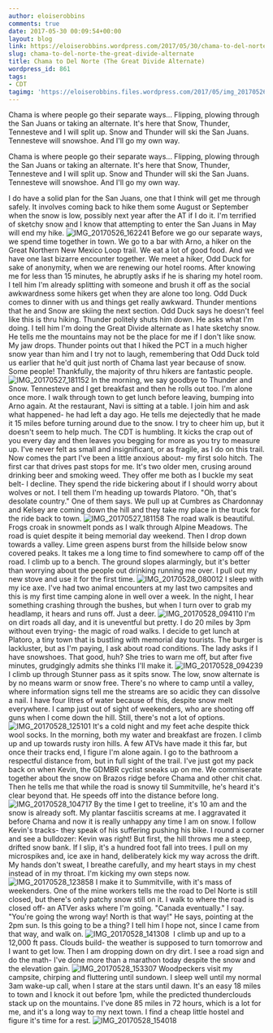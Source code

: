 ```yaml
---
author: eloiserobbins
comments: true
date: 2017-05-30 00:09:54+00:00
layout: blog
link: https://eloiserobbins.wordpress.com/2017/05/30/chama-to-del-norte-the-great-divide-alternate/
slug: chama-to-del-norte-the-great-divide-alternate
title: Chama to Del Norte (The Great Divide Alternate)
wordpress_id: 861
tags:
- CDT
tagimg: 'https://eloiserobbins.files.wordpress.com/2017/05/img_20170526_162241.jpg'
---
```


Chama is where people go their separate ways... Flipping, plowing through the San Juans or taking an alternate. It's here that Snow, Thunder, Tennesteve and I will split up. Snow and Thunder will ski the San Juans. Tennesteve will snowshoe. And I'll go my own way.


Chama is where people go their separate ways... Flipping, plowing through the San Juans or taking an alternate. It's here that Snow, Thunder, Tennesteve and I will split up. Snow and Thunder will ski the San Juans. Tennesteve will snowshoe. And I'll go my own way.

I do have a solid plan for the San Juans, one that I think will get me through safely. It involves coming back to hike them some August or September when the snow is low, possibly next year after the AT if I do it. I'm terrified of sketchy snow and I know that attempting to enter the San Juans in May will end my hike.
![IMG_20170526_162241](https://eloiserobbins.files.wordpress.com/2017/05/img_20170526_162241.jpg)
Before we go our separate ways, we spend time together in town. We go to a bar with Arno, a hiker on the Great Northern New Mexico Loop trail. We eat a lot of good food. And we have one last bizarre encounter together.
We meet a hiker, Odd Duck for sake of anonymity, when we are renewing our hotel rooms. After knowing me for less than 15 minutes, he abruptly asks if he is sharing my hotel room. I tell him I'm already splitting with someone and brush it off as the social awkwardness some hikers get when they are alone too long.
Odd Duck comes to dinner with us and things get really awkward. Thunder mentions that he and Snow are skiing the next section. Odd Duck says he doesn't feel like this is thru hiking. Thunder politely shuts him down. He asks what I'm doing. I tell him I'm doing the Great Divide alternate as I hate sketchy snow. He tells me the mountains may not be the place for me if I don't like snow. My jaw drops. Thunder points out that I hiked the PCT in a much higher snow year than him and I try not to laugh, remembering that Odd Duck told us earlier that he'd quit just north of Chama last year because of snow. Some people! Thankfully, the majority of thru hikers are fantastic people.
![IMG_20170527_181152](https://eloiserobbins.files.wordpress.com/2017/05/img_20170527_181152.jpg)
In the morning, we say goodbye to Thunder and Snow. Tennesteve and I get breakfast and then he rolls out too. I'm alone once more. I walk through town to get lunch before leaving, bumping into Arno again. At the restaurant, Navi is sitting at a table. I join him and ask what happened- he had left a day ago. He tells me dejectedly that he made it 15 miles before turning around due to the snow. I try to cheer him up, but it doesn't seem to help much. The CDT is humbling. It kicks the crap out of you every day and then leaves you begging for more as you try to measure up. I've never felt as small and insignificant, or as fragile, as I do on this trail.
Now comes the part I've been a little anxious about- my first solo hitch. The first car that drives past stops for me. It's two older men, crusing around drinking beer and smoking weed. They offer me both as I buckle my seat belt- I decline. They spend the ride bickering about if I should worry about wolves or not. I tell them I'm heading up towards Platoro. "Oh, that's desolate country." One of them says. We pull up at Cumbres as Chardonnay and Kelsey are coming down the hill and they take my place in the truck for the ride back to town.
![IMG_20170527_181158](https://eloiserobbins.files.wordpress.com/2017/05/img_20170527_181158.jpg)
The road walk is beautiful. Frogs croak in snowmelt ponds as I walk through Alpine Meadows. The road is quiet despite it being memorial day weekend. Then I drop down towards a valley. Lime green aspens burst from the hillside below snow covered peaks.
It takes me a long time to find somewhere to camp off of the road. I climb up to a bench. The ground slopes alarmingly, but it's better than worrying about the people out drinking running me over. I pull out my new stove and use it for the first time.
![IMG_20170528_080012](https://eloiserobbins.files.wordpress.com/2017/05/img_20170528_080012.jpg)
I sleep with my ice axe. I've had two animal encounters at my last two campsites and this is my first time camping alone in well over a week. In the night, I hear something crashing through the bushes, but when I turn over to grab my headlamp, it hears and runs off. Just a deer.
![IMG_20170528_094110](https://eloiserobbins.files.wordpress.com/2017/05/img_20170528_094110.jpg)
I'm on dirt roads all day, and it is uneventful but pretty. I do 20 miles by 3pm without even trying- the magic of road walks. I decide to get lunch at Platoro, a tiny town that is bustling with memorial day tourists. The burger is lackluster, but as I'm paying, I ask about road conditions. The lady asks if I have snowshoes. That good, huh? She tries to warn me off, but after five minutes, grudgingly admits she thinks I'll make it.
![IMG_20170528_094239](https://eloiserobbins.files.wordpress.com/2017/05/img_20170528_094239.jpg)
I climb up through Stunner pass as it spits snow. The low, snow alternate is by no means warm or snow free. There's no where to camp until a valley, where information signs tell me the streams are so acidic they can dissolve a nail. I have four litres of water because of this, despite snow melt everywhere. I camp just out of sight of weekenders, who are shooting off guns when I come down the hill. Still, there's not a lot of options.
![IMG_20170528_125101](https://eloiserobbins.files.wordpress.com/2017/05/img_20170528_125101.jpg)
It's a cold night and my feet ache despite thick wool socks. In the morning, both my water and breakfast are frozen. I climb up and up towards rusty iron hills. A few ATVs have made it this far, but once their tracks end, I figure I'm alone again. I go to the bathroom a respectful distance from, but in full sight of the trail. I've just got my pack back on when Kevin, the GDMBR cyclist sneaks up on me. We commiserate together about the snow on Brazos ridge before Chama and other chit chat. Then he tells me that while the road is snowy til Summitville, he's heard it's clear beyond that. He speeds off into the distance before long.
![IMG_20170528_104717](https://eloiserobbins.files.wordpress.com/2017/05/img_20170528_104717.jpg)
By the time I get to treeline, it's 10 am and the snow is already soft. My plantar fasciitis screams at me. I aggravated it before Chama and now it is really unhappy any time I am on snow. I follow Kevin's tracks- they speak of his suffering pushing his bike. I round a corner and see a bulldozer: Kevin was right! But first, the hill throws me a steep, drifted snow bank. If I slip, it's a hundred foot fall into trees. I pull on my microspikes and, ice axe in hand, deliberately kick my way across the drift. My hands don't sweat, I breathe carefully, and my heart stays in my chest instead of in my throat. I'm kicking my own steps now.
![IMG_20170528_123858](https://eloiserobbins.files.wordpress.com/2017/05/img_20170528_123858.jpg)
I make it to Summitville, with it's mass of weekenders. One of the mine workers tells me the road to Del Norte is still closed, but there's only patchy snow still on it. I walk to where the road is closed off- an ATVer asks where I'm going. "Canada eventually." I say. "You're going the wrong way! North is that way!" He says, pointing at the 2pm sun. Is this going to be a thing? I tell him I hope not, since I came from that way, and walk on.
![IMG_20170528_141308](https://eloiserobbins.files.wordpress.com/2017/05/img_20170528_141308.jpg)
 I climb up and up to a 12,000 ft pass. Clouds build- the weather is supposed to turn tomorrow and I want to get low. Then I am dropping down on dry dirt. I see a road sign and do the math- I've done more than a marathon today despite the snow and the elevation gain.
![IMG_20170528_153307](https://eloiserobbins.files.wordpress.com/2017/05/img_20170528_153307.jpg)
Woodpeckers visit my campsite, chirping and fluttering until sundown. I sleep well until my normal 3am wake-up call, when I stare at the stars until dawn. It's an easy 18 miles to town and I knock it out before 1pm, while the predicted thunderclouds stack up on the mountains. I've done 85 miles in 72 hours, which is a lot for me, and it's a long way to my next town. I find a cheap little hostel and figure it's time for a rest.
![IMG_20170528_154018](https://eloiserobbins.files.wordpress.com/2017/05/img_20170528_154018.jpg)
